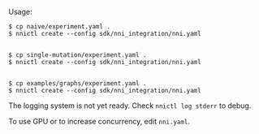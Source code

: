 Usage:

    $ cp naive/experiment.yaml .
    $ nnictl create --config sdk/nni_integration/nni.yaml


    $ cp single-mutation/experiment.yaml .
    $ nnictl create --config sdk/nni_integration/nni.yaml


    $ cp examples/graphs/experiment.yaml .
    $ nnictl create --config sdk/nni_integration/nni.yaml

The logging system is not yet ready. Check `nnictl log stderr` to debug.

To use GPU or to increase concurrency, edit `nni.yaml`.

